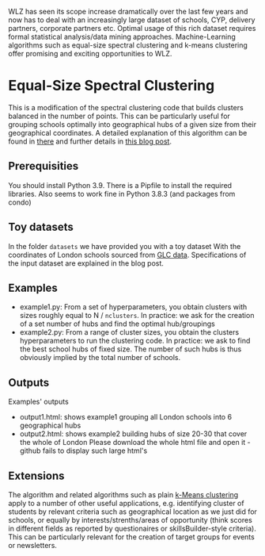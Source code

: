 WLZ has seen its scope increase dramatically over the last few years and now has to deal with an increasingly large dataset of schools, CYP, delivery partners, corporate partners etc. Optimal usage of this rich dataset requires formal statistical analysis/data mining approaches. Machine-Learning algorithms such as equal-size spectral clustering and k-means clustering offer promising and exciting opportunities to WLZ.

# Equal-Size Spectral Clustering
This is a modification of the spectral clustering code that builds clusters balanced 
in the number of points. This can be particularly useful for grouping schools optimally into geographical hubs of a given size from their geographical coordinates.
A detailed explanation of this algorithm can be found in [there](https://towardsdatascience.com/spectral-clustering-aba2640c0d5b) and further details in [this blog post](https://medium.com/p/cce65c6f9ba3/edit).

## Prerequisities
You should install Python 3.9. There is a Pipfile to install the required libraries. Also seems to work fine in Python 3.8.3 (and packages from condo)

## Toy datasets
In the folder `datasets` we have provided you with a toy dataset
With the coordinates of London schools sourced from [GLC data](https://data.london.gov.uk/dataset/london-schools-atlas). Specifications of the input dataset
are explained in the blog post. 

## Examples
* example1.py: From a set of hyperparameters, you obtain clusters with sizes roughly equal to N / `nclusters`. In practice: we ask for the creation of a set number of hubs and find the optimal hub/groupings
* example2.py: From a range of cluster sizes, you obtain the clusters hyperparameters to run the clustering code. In practice: we ask to find the best school hubs of fixed size. The number of such hubs is thus obviously implied by the total number of schools.

## Outputs
Examples' outputs
* output1.html: shows example1 grouping all London schools into 6 geographical hubs
* output2.html: shows example2 building hubs of size 20-30 that cover the whole of London
Please download the whole html file and open it - github fails to display such large html's

## Extensions
The algorithm and related algorithms such as plain [k-Means clustering](https://en.wikipedia.org/wiki/K-means_clustering) apply to a number of other useful applications, e.g. identifying cluster of students by relevant criteria such as geographical location as we just did for schools, or equally by interests/strenths/areas of opportunity (think scores in different fields as reported by questionaires or skillsBuilder-style criteria). This can be particularly relevant for the creation of target groups for events or newsletters.
